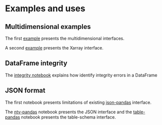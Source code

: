 # Examples and uses

## Multidimensional examples

The first [example](https://nbviewer.org/github/loco-philippe/ntv-pandas/blob/main/example/example_multidimensional.ipynb) presents the multidimensional interfaces.

A second [example](https://nbviewer.org/github/loco-philippe/ntv-pandas/blob/main/example/xarray_pandas_converter.ipynb) presents the Xarray interface.

## DataFrame integrity

The [integrity notebook](https://nbviewer.org/github/loco-philippe/ntv-pandas/blob/main/example/example_analysis.ipynb) explains how identify integrity errors in a DataFrame

## JSON format

The first notebook presents limitations of existing [json-pandas](https://nbviewer.org/github/loco-philippe/ntv-pandas/blob/main/example/example_json_pandas.ipynb) interface.

The [ntv-pandas](https://nbviewer.org/github/loco-philippe/ntv-pandas/blob/main/example/example_ntv_pandas.ipynb) notebook presents the JSON interface and the [table-pandas](https://nbviewer.org/github/loco-philippe/ntv-pandas/blob/main/example/example_table_pandas.ipynb) notebook presents the table-schema interface.
